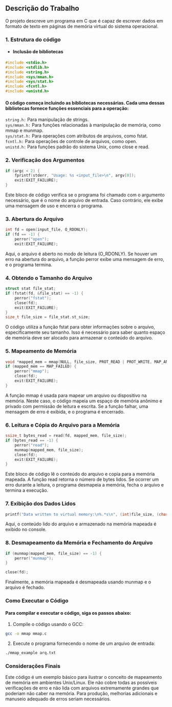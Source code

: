 ## Descrição do Trabalho

O projeto descreve um programa em C que é capaz de escrever dados em formato de texto em páginas de memória virtual do sistema operacional.

### 1. Estrutura do código

- #### Inclusão de bibliotecas
```c 
#include <stdio.h>
#include <stdlib.h>
#include <string.h>
#include <sys/mman.h>
#include <sys/stat.h>
#include <fcntl.h>
#include <unistd.h>
```
#### O código começa incluindo as bibliotecas necessárias. Cada uma dessas bibliotecas fornece funções essenciais para a operação:

`string.h:` Para manipulação de strings.
<br>
`sys/mman.h:` Para funções relacionadas à manipulação de memória, como mmap e munmap.
<br>
`sys/stat.h:` Para operações com atributos de arquivos, como fstat.
<br>
`fcntl.h:` Para operações de controle de arquivos, como open.
<br>
`unistd.h:` Para funções padrão do sistema Unix, como close e read.

### 2. Verificação dos Argumentos

```c
if (argc < 2) {
    fprintf(stderr, "Usage: %s <input_file>\n", argv[0]);
    exit(EXIT_FAILURE);
}
```
Este bloco de código verifica se o programa foi chamado com o argumento necessário, que é o nome do arquivo de entrada. Caso contrário, ele exibe uma mensagem de uso e encerra o programa.

### 3. Abertura do Arquivo

```c
int fd = open(input_file, O_RDONLY);
if (fd == -1) {
    perror("open");
    exit(EXIT_FAILURE);
```
Aqui, o arquivo é aberto no modo de leitura (O_RDONLY). Se houver um erro na abertura do arquivo, a função perror exibe uma mensagem de erro, e o programa termina.

### 4. Obtendo o Tamanho do Arquivo 

```c
struct stat file_stat;
if (fstat(fd, &file_stat) == -1) {
    perror("fstat");
    close(fd);
    exit(EXIT_FAILURE);
}
size_t file_size = file_stat.st_size;
```
O código utiliza a função fstat para obter informações sobre o arquivo, especificamente seu tamanho. Isso é necessário para saber quanto espaço de memória deve ser alocado para armazenar o conteúdo do arquivo.

### 5. Mapeamento de Memória 
```c
void *mapped_mem = mmap(NULL, file_size, PROT_READ | PROT_WRITE, MAP_ANONYMOUS | MAP_PRIVATE, -1, 0);
if (mapped_mem == MAP_FAILED) {
    perror("mmap");
    close(fd);
    exit(EXIT_FAILURE);
}
```
A função mmap é usada para mapear um arquivo ou dispositivo na memória. Neste caso, o código mapeia um espaço de memória anônimo e privado com permissão de leitura e escrita. Se a função falhar, uma mensagem de erro é exibida, e o programa é encerrado.

### 6. Leitura e Cópia do Arquivo para a Memória

```c
ssize_t bytes_read = read(fd, mapped_mem, file_size);
if (bytes_read == -1) {
    perror("read");
    munmap(mapped_mem, file_size);
    close(fd);
    exit(EXIT_FAILURE);
}
```
Este bloco de código lê o conteúdo do arquivo e copia para a memória mapeada. A função read retorna o número de bytes lidos. Se ocorrer um erro durante a leitura, o programa desmapeia a memória, fecha o arquivo e termina a execução.

### 7. Exibição dos Dados Lidos

```c
printf("Data written to virtual memory:\n%.*s\n", (int)file_size, (char *)mapped_mem);
```
Aqui, o conteúdo lido do arquivo e armazenado na memória mapeada é exibido no console.

### 8. Desmapeamento da Memória e Fechamento do Arquivo
```c
if (munmap(mapped_mem, file_size) == -1) {
    perror("munmap");
}

close(fd);
```
Finalmente, a memória mapeada é desmapeada usando munmap e o arquivo é fechado.

### Como Executar o Código

#### Para compilar e executar o código, siga os passos abaixo:

1. Compile o código usando o GCC:
```sh
gcc -o mmap mmap.c
```
2. Execute o programa fornecendo o nome de um arquivo de entrada:
```sh
./mmap_example arq.txt
```
### Considerações Finais
Este código é um exemplo básico para ilustrar o conceito de mapeamento de memória em ambientes Unix/Linux. Ele não cobre todas as possíveis verificações de erro e não lida com arquivos extremamente grandes que poderiam não caber na memória. Para produção, melhorias adicionais e manuseio adequado de erros seriam necessários.
